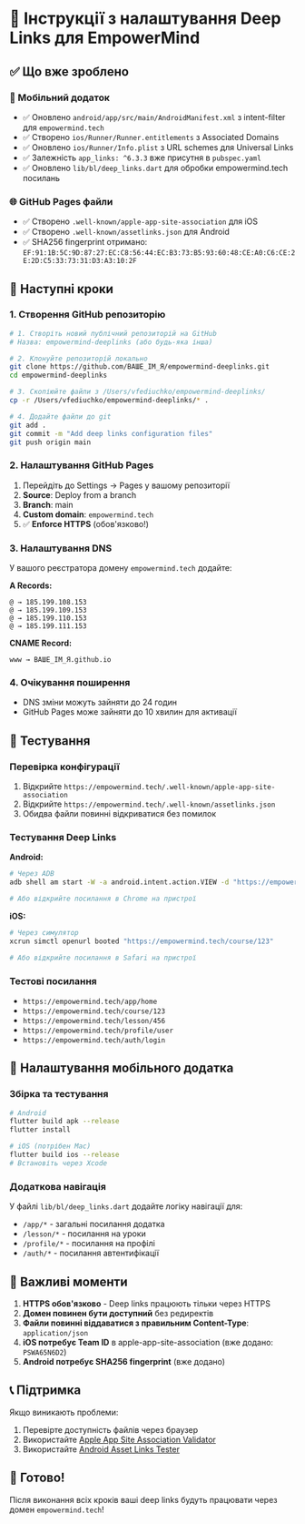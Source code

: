 # 🚀 Інструкції з налаштування Deep Links для EmpowerMind

## ✅ Що вже зроблено

### 📱 Мобільний додаток
- ✅ Оновлено `android/app/src/main/AndroidManifest.xml` з intent-filter для `empowermind.tech`
- ✅ Створено `ios/Runner/Runner.entitlements` з Associated Domains
- ✅ Оновлено `ios/Runner/Info.plist` з URL schemes для Universal Links
- ✅ Залежність `app_links: ^6.3.3` вже присутня в `pubspec.yaml`
- ✅ Оновлено `lib/bl/deep_links.dart` для обробки empowermind.tech посилань

### 🌐 GitHub Pages файли
- ✅ Створено `.well-known/apple-app-site-association` для iOS
- ✅ Створено `.well-known/assetlinks.json` для Android
- ✅ SHA256 fingerprint отримано: `EF:91:1B:5C:9D:87:27:EC:C8:56:44:EC:B3:73:B5:93:60:48:CE:A0:C6:CE:2E:2D:C5:33:73:31:D3:A3:10:2F`

## 🎯 Наступні кроки

### 1. Створення GitHub репозиторію
```bash
# 1. Створіть новий публічний репозиторій на GitHub
# Назва: empowermind-deeplinks (або будь-яка інша)

# 2. Клонуйте репозиторій локально
git clone https://github.com/ВАШЕ_ІМ_Я/empowermind-deeplinks.git
cd empowermind-deeplinks

# 3. Скопіюйте файли з /Users/vfediuchko/empowermind-deeplinks/
cp -r /Users/vfediuchko/empowermind-deeplinks/* .

# 4. Додайте файли до git
git add .
git commit -m "Add deep links configuration files"
git push origin main
```

### 2. Налаштування GitHub Pages
1. Перейдіть до Settings → Pages у вашому репозиторії
2. **Source**: Deploy from a branch
3. **Branch**: main
4. **Custom domain**: `empowermind.tech`
5. ✅ **Enforce HTTPS** (обов'язково!)

### 3. Налаштування DNS
У вашого реєстратора домену `empowermind.tech` додайте:

**A Records:**
```
@ → 185.199.108.153
@ → 185.199.109.153
@ → 185.199.110.153
@ → 185.199.111.153
```

**CNAME Record:**
```
www → ВАШЕ_ІМ_Я.github.io
```

### 4. Очікування поширення
- DNS зміни можуть зайняти до 24 годин
- GitHub Pages може зайняти до 10 хвилин для активації

## 🧪 Тестування

### Перевірка конфігурації
1. Відкрийте `https://empowermind.tech/.well-known/apple-app-site-association`
2. Відкрийте `https://empowermind.tech/.well-known/assetlinks.json`
3. Обидва файли повинні відкриватися без помилок

### Тестування Deep Links

**Android:**
```bash
# Через ADB
adb shell am start -W -a android.intent.action.VIEW -d "https://empowermind.tech/course/123" com.empowermind

# Або відкрийте посилання в Chrome на пристрої
```

**iOS:**
```bash
# Через симулятор
xcrun simctl openurl booted "https://empowermind.tech/course/123"

# Або відкрийте посилання в Safari на пристрої
```

### Тестові посилання
- `https://empowermind.tech/app/home`
- `https://empowermind.tech/course/123`
- `https://empowermind.tech/lesson/456`
- `https://empowermind.tech/profile/user`
- `https://empowermind.tech/auth/login`

## 🔧 Налаштування мобільного додатка

### Збірка та тестування
```bash
# Android
flutter build apk --release
flutter install

# iOS (потрібен Mac)
flutter build ios --release
# Встановіть через Xcode
```

### Додаткова навігація
У файлі `lib/bl/deep_links.dart` додайте логіку навігації для:
- `/app/*` - загальні посилання додатка
- `/lesson/*` - посилання на уроки
- `/profile/*` - посилання на профілі
- `/auth/*` - посилання автентифікації

## 🚨 Важливі моменти

1. **HTTPS обов'язково** - Deep links працюють тільки через HTTPS
2. **Домен повинен бути доступний** без редиректів
3. **Файли повинні віддаватися з правильним Content-Type**: `application/json`
4. **iOS потребує Team ID** в apple-app-site-association (вже додано: `PSWA65N6D2`)
5. **Android потребує SHA256 fingerprint** (вже додано)

## 📞 Підтримка

Якщо виникають проблеми:
1. Перевірте доступність файлів через браузер
2. Використайте [Apple App Site Association Validator](https://branch.io/resources/aasa-validator/)
3. Використайте [Android Asset Links Tester](https://developers.google.com/digital-asset-links/tools/generator)

## 🎉 Готово!

Після виконання всіх кроків ваші deep links будуть працювати через домен `empowermind.tech`!
